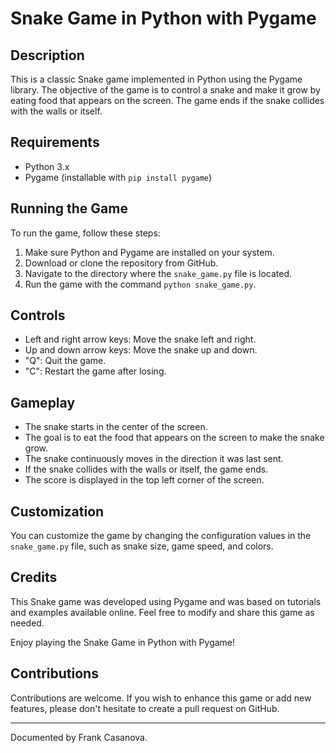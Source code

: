 # Snake Game in Python with Pygame

## Description

This is a classic Snake game implemented in Python using the Pygame library. The objective of the game is to control a snake and make it grow by eating food that appears on the screen. The game ends if the snake collides with the walls or itself.

## Requirements

- Python 3.x
- Pygame (installable with `pip install pygame`)

## Running the Game

To run the game, follow these steps:

1. Make sure Python and Pygame are installed on your system.
2. Download or clone the repository from GitHub.
3. Navigate to the directory where the `snake_game.py` file is located.
4. Run the game with the command `python snake_game.py`.

## Controls

- Left and right arrow keys: Move the snake left and right.
- Up and down arrow keys: Move the snake up and down.
- "Q": Quit the game.
- "C": Restart the game after losing.

## Gameplay

- The snake starts in the center of the screen.
- The goal is to eat the food that appears on the screen to make the snake grow.
- The snake continuously moves in the direction it was last sent.
- If the snake collides with the walls or itself, the game ends.
- The score is displayed in the top left corner of the screen.

## Customization

You can customize the game by changing the configuration values in the `snake_game.py` file, such as snake size, game speed, and colors.

## Credits

This Snake game was developed using Pygame and was based on tutorials and examples available online. Feel free to modify and share this game as needed.

Enjoy playing the Snake Game in Python with Pygame!

## Contributions

Contributions are welcome. If you wish to enhance this game or add new features, please don't hesitate to create a pull request on GitHub.

---

Documented by Frank Casanova.

